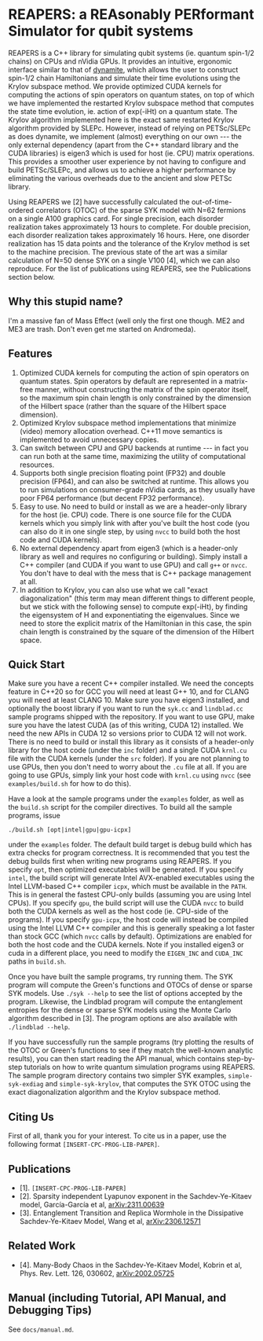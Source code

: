 # REAPERS: a REAsonably PERformant Simulator for qubit systems

REAPERS is a C++ library for simulating qubit systems (ie. quantum spin-1/2 chains) on CPUs
and nVidia GPUs. It provides an intuitive, ergonomic interface similar to that of
[dynamite](https://github.com/GregDMeyer/dynamite), which allows the user to construct
spin-1/2 chain Hamiltonians and simulate their time evolutions using the Krylov subspace
method. We provide optimized CUDA kernels for computing the actions of spin operators on
quantum states, on top of which we have implemented the restarted Krylov subspace method that
computes the state time evolution, ie. action of exp(-iHt) on a quantum state. The Krylov
algorithm implemented here is the exact same restarted Krylov algorithm provided by SLEPc.
However, instead of relying on PETSc/SLEPc as does dynamite, we implement (almost) everything
on our own --- the only external dependency (apart from the C++ standard library and the
CUDA libraries) is eigen3 which is used for host (ie. CPU) matrix operations. This provides
a smoother user experience by not having to configure and build PETSc/SLEPc, and allows
us to achieve a higher performance by eliminating the various overheads due to the ancient
and slow PETSc library.

Using REAPERS we [2] have successfully calculated the out-of-time-ordered correlators (OTOC)
of the sparse SYK model with N=62 fermions on a single A100 graphics card. For single precision,
each disorder realization takes approximately 13 hours to complete. For double precision, each
disorder realization takes approximately 16 hours. Here, one disorder realization
has 15 data points and the tolerance of the Krylov method is set to the machine precision.
The previous state of the art was a similar calculation of N=50 dense SYK on a single V100 [4],
which we can also reproduce. For the list of publications using REAPERS, see the Publications
section below.

## Why this stupid name?
I'm a massive fan of Mass Effect (well only the first one though. ME2 and ME3 are trash. Don't
even get me started on Andromeda).

## Features

1. Optimized CUDA kernels for computing the action of spin operators on quantum states.
   Spin operators by default are represented in a matrix-free manner, without constructing
   the matrix of the spin operator itself, so the maximum spin chain length is only
   constrained by the dimension of the Hilbert space (rather than the square of the Hilbert
   space dimension).
2. Optimized Krylov subspace method implementations that minimize (video) memory
   allocation overhead. C++11 move semantics is implemented to avoid unnecessary copies.
3. Can switch between CPU and GPU backends at runtime --- in fact you can run both at
   the same time, maximizing the utility of computational resources.
4. Supports both single precision floating point (FP32) and double precision (FP64), and
   can also be switched at runtime. This allows you to run simulations on consumer-grade
   nVidia cards, as they usually have poor FP64 performance (but decent FP32 performance).
5. Easy to use. No need to build or install as we are a header-only library for the host
   (ie. CPU) code. There is one source file for the CUDA kernels which you simply link
   with after you've built the host code (you can also do it in one single step, by using
   `nvcc` to build both the host code and CUDA kernels).
6. No external dependency apart from eigen3 (which is a header-only library as well and
   requires no configuring or building). Simply install a C++ compiler (and CUDA if you
   want to use GPU) and call `g++` or `nvcc`. You don't have to deal with the mess that
   is C++ package management at all.
7. In addition to Krylov, you can also use what we call "exact diagonalization" (this
   term may mean different things to different people, but we stick with the following
   sense) to compute exp(-iHt), by finding the eigensystem of H and exponentiating the
   eigenvalues. Since we need to store the explicit matrix of the Hamiltonian in this
   case, the spin chain length is constrained by the square of the dimension of the
   Hilbert space.

## Quick Start

Make sure you have a recent C++ compiler installed. We need the concepts feature in C++20
so for GCC you will need at least G++ 10, and for CLANG you will need at least CLANG 10.
Make sure you have eigen3 installed, and optionally the boost library if you want to run
the `syk.cc` and `lindblad.cc` sample programs shipped with the repository. If you want
to use GPU, make sure you have the latest CUDA (as of this writing, CUDA 12) installed.
We need the new APIs in CUDA 12 so versions prior to CUDA 12 will not work. There is no
need to build or install this library as it consists of a header-only library for the host
code (under the `inc` folder) and a single CUDA `krnl.cu` file with the CUDA kernels (under
the `src` folder). If you are not planning to use GPUs, then you don't need to worry about
the `.cu` file at all. If you are going to use GPUs, simply link your host code with
`krnl.cu` using `nvcc` (see `examples/build.sh` for how to do this).

Have a look at the sample programs under the `examples` folder, as well as the `build.sh`
script for the compiler directives. To build all the sample programs, issue
```
./build.sh [opt|intel|gpu|gpu-icpx]
```
under the `examples` folder. The default build target is debug build which has extra checks
for program correctness. It is recommended that you test the debug builds first when writing
new programs using REAPERS. If you specify `opt`, then optimized executables will be generated.
If you specify `intel`, the build script will generate Intel AVX-enabled executables using
the Intel LLVM-based C++ compiler `icpx`, which must be available in the `PATH`. This is in
general the fastest CPU-only builds (assuming you are using Intel CPUs). If you specify
`gpu`, the build script will use the CUDA `nvcc` to build both the CUDA kernels as well as
the host code (ie. CPU-side of the programs). If you specify `gpu-icpx`, the host code will
instead be compiled using the Intel LLVM C++ compiler and this is generally speaking a lot
faster than stock GCC (which `nvcc` calls by default). Optimizations are enabled for both
the host code and the CUDA kernels. Note if you installed eigen3 or cuda in a different
place, you need to modify the `EIGEN_INC` and `CUDA_INC` paths in `build.sh`.

Once you have built the sample programs, try running them. The SYK program will compute the
Green's functions and OTOCs of dense or sparse SYK models. Use `./syk --help` to see the list
of options accepted by the program. Likewise, the Lindblad program will compute the
entanglement entropies for the dense or sparse SYK models using the Monte Carlo algorithm
described in [3]. The program options are also available with `./lindblad --help`.

If you have successfully run the sample programs (try plotting the results of the OTOC or
Green's functions to see if they match the well-known analytic results), you can then start
reading the API manual, which contains step-by-step tutorials on how to write quantum
simulation programs using REAPERS. The sample program directory contains two simpler SYK
examples, `simple-syk-exdiag` and `simple-syk-krylov`, that computes the SYK OTOC using the
exact diagonalization algorithm and the Krylov subspace method.

## Citing Us

First of all, thank you for your interest. To cite us in a paper, use the following format
`[INSERT-CPC-PROG-LIB-PAPER]`.

## Publications

- [1]. `[INSERT-CPC-PROG-LIB-PAPER]`
- [2]. Sparsity independent Lyapunov exponent in the Sachdev-Ye-Kitaev model, García-García et al,
       [arXiv:2311.00639](https://arxiv.org/abs/2311.00639)
- [3]. Entanglement Transition and Replica Wormhole in the Dissipative
       Sachdev-Ye-Kitaev Model, Wang et al, [arXiv:2306.12571](https://arxiv.org/abs/2306.12571)

## Related Work

- [4]. Many-Body Chaos in the Sachdev-Ye-Kitaev Model, Kobrin et al,
       Phys. Rev. Lett. 126, 030602, [arXiv:2002.05725](https://arxiv.org/abs/2002.05725)

## Manual (including Tutorial, API Manual, and Debugging Tips)
See `docs/manual.md`.
